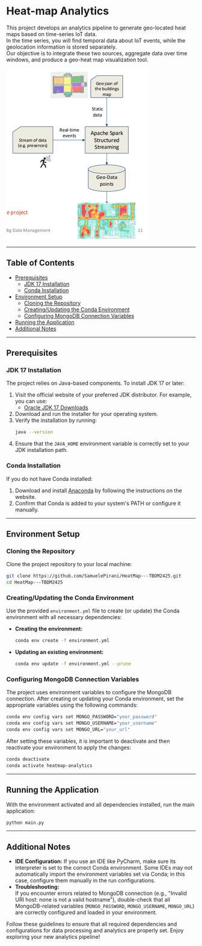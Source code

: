# Heat-map Analytics

This project develops an analytics pipeline to generate geo-located heat maps based on time-series IoT data.  
In the time series, you will find temporal data about IoT events, while the geolocation information is stored
separately.  
Our objective is to integrate these two sources, aggregate data over time windows, and produce a geo-heat map
visualization tool.

![Heat-map Visualization](docs/images/Figure1.png)

---

## Table of Contents

- [Prerequisites](#prerequisites)
    - [JDK 17 Installation](#jdk-17-installation)
    - [Conda Installation](#conda-installation)
- [Environment Setup](#environment-setup)
    - [Cloning the Repository](#cloning-the-repository)
    - [Creating/Updating the Conda Environment](#creating-updating-the-conda-environment)
    - [Configuring MongoDB Connection Variables](#configuring-mongodb-connection-variables)
- [Running the Application](#running-the-application)
- [Additional Notes](#additional-notes)

---

## Prerequisites

### JDK 17 Installation

The project relies on Java-based components. To install JDK 17 or later:

1. Visit the official website of your preferred JDK distributor. For example, you can use:
    - [Oracle JDK 17 Downloads](https://www.oracle.com/java/technologies/javase/jdk17-archive-downloads.html)
2. Download and run the installer for your operating system.
3. Verify the installation by running:
   ```bash
   java --version
   ```
4. Ensure that the `JAVA_HOME` environment variable is correctly set to your JDK installation path.

### Conda Installation

If you do not have Conda installed:

1. Download and install [Anaconda](https://www.anaconda.com/download) by following the instructions on the website.
2. Confirm that Conda is added to your system's PATH or configure it manually.

---

## Environment Setup

### Cloning the Repository

Clone the project repository to your local machine:

```bash
git clone https://github.com/SamuelePirani/HeatMap---TBDM2425.git
cd HeatMap---TBDM2425
```

### Creating/Updating the Conda Environment

Use the provided `environment.yml` file to create (or update) the Conda environment with all necessary dependencies:

- **Creating the environment:**

  ```bash
  conda env create -f environment.yml
  ```

- **Updating an existing environment:**

  ```bash
  conda env update -f environment.yml --prune
  ```

### Configuring MongoDB Connection Variables

The project uses environment variables to configure the MongoDB connection. After creating or updating your Conda
environment, set the appropriate variables using the following commands:

```bash
conda env config vars set MONGO_PASSWORD="your_password"
conda env config vars set MONGO_USERNAME="your_username"
conda env config vars set MONGO_URL="your_url"
```

After setting these variables, it is important to deactivate and then reactivate your environment to apply the changes:

```bash
conda deactivate
conda activate heatmap-analytics
```

---

## Running the Application

With the environment activated and all dependencies installed, run the main application:

```bash
python main.py
```

---

## Additional Notes

- **IDE Configuration:** If you use an IDE like PyCharm, make sure its interpreter is set to the correct Conda
  environment. Some IDEs may not automatically import the environment variables set via Conda; in this case, configure
  them manually in the run configurations.
- **Troubleshooting:**  
  If you encounter errors related to MongoDB connection (e.g., "Invalid URI host: none is not a valid hostname"),
  double-check that all MongoDB-related variables (`MONGO_PASSWORD`, `MONGO_USERNAME`, `MONGO_URL`) are correctly
  configured and loaded in your environment.

Follow these guidelines to ensure that all required dependencies and configurations for data processing and analytics
are properly set. Enjoy exploring your new analytics pipeline!